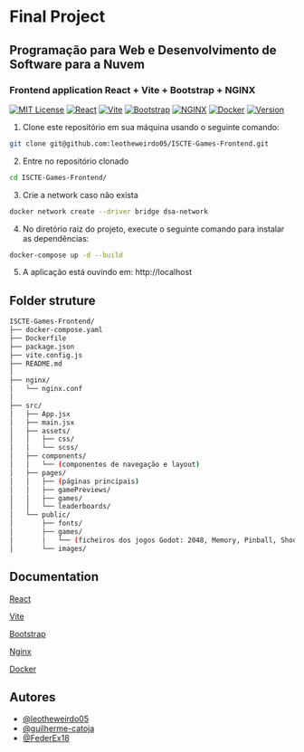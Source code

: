 # Final Project
## Programação para Web e Desenvolvimento de Software para a Nuvem

### Frontend application React + Vite + Bootstrap + NGINX

[![MIT License](https://img.shields.io/badge/License-MIT-green.svg)](https://choosealicense.com/licenses/mit/) [![React](https://img.shields.io/badge/React-18.2-blue?logo=react)](https://react.dev/) [![Vite](https://img.shields.io/badge/Vite-5.0-yellow?logo=vite)](https://vitejs.dev/) [![Bootstrap](https://img.shields.io/badge/Bootstrap-5.3-purple?logo=bootstrap)](https://getbootstrap.com/) [![NGINX](https://img.shields.io/badge/NGINX-1.25-green?logo=nginx)](https://nginx.org/) [![Docker](https://img.shields.io/badge/Docker-24.0-blue?logo=docker)](https://www.docker.com/) [![Version](https://img.shields.io/badge/Version-1.0-lightgrey)](https://semver.org/)


1. Clone este repositório em sua máquina usando o seguinte comando:
```bash
git clone git@github.com:leotheweirdo05/ISCTE-Games-Frontend.git
```


2. Entre no repositório clonado
```bash
cd ISCTE-Games-Frontend/
```


3. Crie a network caso não exista
```bash
docker network create --driver bridge dsa-network
```


4. No diretório raiz do projeto, execute o seguinte comando para instalar as dependências:
```bash
docker-compose up -d --build
```


5. A aplicação está ouvindo em:
http://localhost



## Folder struture

```bash
ISCTE-Games-Frontend/
├── docker-compose.yaml
├── Dockerfile
├── package.json
├── vite.config.js
├── README.md
│
├── nginx/
│   └── nginx.conf
│
├── src/
│   ├── App.jsx
│   ├── main.jsx
│   ├── assets/
│   │   ├── css/
│   │   └── scss/
│   ├── components/
│   │   └── (componentes de navegação e layout)
│   ├── pages/
│   │   ├── (páginas principais)
│   │   ├── gamePreviews/
│   │   ├── games/
│   │   └── leaderboards/
│   └── public/
│       ├── fonts/
│       ├── games/
│       │   └── (ficheiros dos jogos Godot: 2048, Memory, Pinball, Shooter)
│       └── images/
```


## Documentation

[React](https://react.dev/reference/react)

[Vite](https://vite.dev/guide/)

[Bootstrap](https://getbootstrap.com/docs/5.3/getting-started/introduction/)

[Nginx](https://nginx.org/)

[Docker](https://docs.docker.com/)


## Autores

- [@leotheweirdo05](https://www.github.com/leotheweirdo05)
- [@guilherme-catoja](https://www.github.com/guilherme-catoja)
- [@FederEx18](https://github.com/FederEx18)
